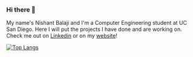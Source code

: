 ### Hi there 👋
My name's Nishant Balaji and I'm a Computer Engineering student at UC San Diego. Here I will put the projects I have done and are working on. Check me out on [Linkedin](https://www.linkedin.com/in/nishantbalaji/) or on my [website](http://nishantbalaji.me/)!


[![Top Langs](https://github-readme-stats.vercel.app/api/top-langs/?username=NishantBalaji)](https://github.com/anuraghazra/github-readme-stats)



<!--
**NishantBalaji/NishantBalaji** is a ✨ _special_ ✨ repository because its `README.md` (this file) appears on your GitHub profile.
[![Nishant's github stats](https://github-readme-stats.vercel.app/api?username=NishantBalaji)](https://github.com/anuraghazra/github-readme-stats)
Here are some ideas to get you started:

- 🔭 I’m currently working on ...
- 🌱 I’m currently learning ...
- 👯 I’m looking to collaborate on ...
- 🤔 I’m looking for help with ...
- 💬 Ask me about ...
- 📫 How to reach me: ...
- 😄 Pronouns: ...
- ⚡ Fun fact: ...
-->
